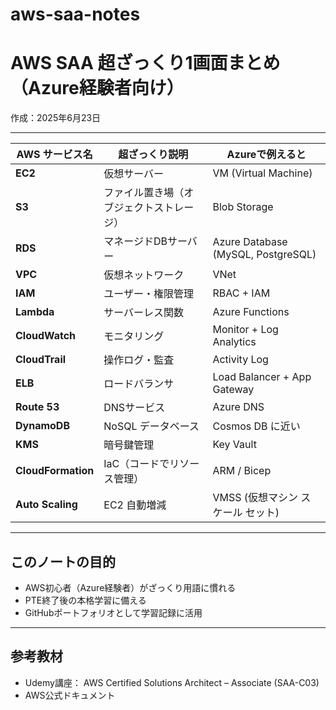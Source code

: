 # aws-saa-notes

# AWS SAA 超ざっくり1画面まとめ（Azure経験者向け）

作成：2025年6月23日

---

| AWS サービス名 | 超ざっくり説明 | Azureで例えると |
|----------------|-----------------|------------------|
| **EC2**        | 仮想サーバー     | VM (Virtual Machine) |
| **S3**         | ファイル置き場（オブジェクトストレージ） | Blob Storage |
| **RDS**        | マネージドDBサーバー | Azure Database (MySQL, PostgreSQL) |
| **VPC**        | 仮想ネットワーク | VNet |
| **IAM**        | ユーザー・権限管理 | RBAC + IAM |
| **Lambda**     | サーバーレス関数 | Azure Functions |
| **CloudWatch** | モニタリング | Monitor + Log Analytics |
| **CloudTrail** | 操作ログ・監査 | Activity Log |
| **ELB**        | ロードバランサ | Load Balancer + App Gateway |
| **Route 53**   | DNSサービス | Azure DNS |
| **DynamoDB**   | NoSQL データベース | Cosmos DB に近い |
| **KMS**        | 暗号鍵管理 | Key Vault |
| **CloudFormation** | IaC（コードでリソース管理） | ARM / Bicep |
| **Auto Scaling** | EC2 自動増減 | VMSS (仮想マシン スケール セット) |

---

## このノートの目的

- AWS初心者（Azure経験者）がざっくり用語に慣れる
- PTE終了後の本格学習に備える
- GitHubポートフォリオとして学習記録に活用

---

## 参考教材

- Udemy講座： AWS Certified Solutions Architect – Associate (SAA-C03)
- AWS公式ドキュメント
